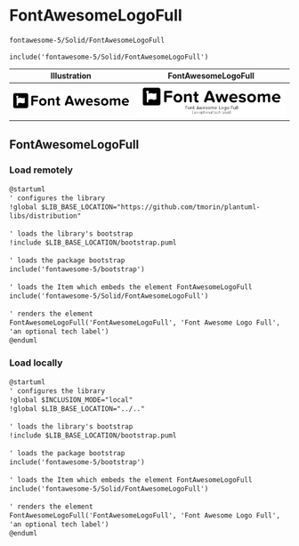 # FontAwesomeLogoFull


```text
fontawesome-5/Solid/FontAwesomeLogoFull
```

```text
include('fontawesome-5/Solid/FontAwesomeLogoFull')
```



| Illustration | FontAwesomeLogoFull |
| :---: | :---: |
| ![illustration for Illustration](../../fontawesome-5/Solid/FontAwesomeLogoFull.png) | ![illustration for FontAwesomeLogoFull](../../fontawesome-5/Solid/FontAwesomeLogoFull.Local.png) |




## FontAwesomeLogoFull

### Load remotely
```plantuml
@startuml
' configures the library
!global $LIB_BASE_LOCATION="https://github.com/tmorin/plantuml-libs/distribution"

' loads the library's bootstrap
!include $LIB_BASE_LOCATION/bootstrap.puml

' loads the package bootstrap
include('fontawesome-5/bootstrap')

' loads the Item which embeds the element FontAwesomeLogoFull
include('fontawesome-5/Solid/FontAwesomeLogoFull')

' renders the element
FontAwesomeLogoFull('FontAwesomeLogoFull', 'Font Awesome Logo Full', 'an optional tech label')
@enduml
```

### Load locally
```plantuml
@startuml
' configures the library
!global $INCLUSION_MODE="local"
!global $LIB_BASE_LOCATION="../.."

' loads the library's bootstrap
!include $LIB_BASE_LOCATION/bootstrap.puml

' loads the package bootstrap
include('fontawesome-5/bootstrap')

' loads the Item which embeds the element FontAwesomeLogoFull
include('fontawesome-5/Solid/FontAwesomeLogoFull')

' renders the element
FontAwesomeLogoFull('FontAwesomeLogoFull', 'Font Awesome Logo Full', 'an optional tech label')
@enduml
```

